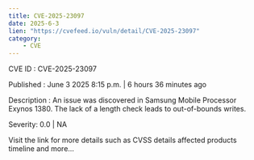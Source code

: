```yaml
---
title: CVE-2025-23097
date: 2025-6-3
lien: "https://cvefeed.io/vuln/detail/CVE-2025-23097"
category:
    - CVE
---
```


CVE ID : CVE-2025-23097

Published :  June 3
2025
8:15 p.m. | 6 hours
36 minutes ago

Description : An issue was discovered in Samsung Mobile Processor Exynos 1380. The lack of a length check leads to out-of-bounds writes.

Severity: 0.0 | NA

Visit the link for more details
such as CVSS details
affected products
timeline
and more...
